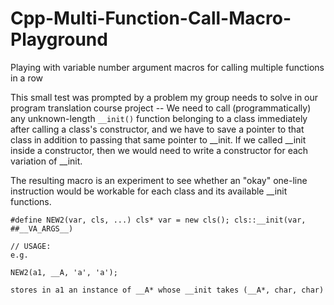 # Cpp-Multi-Function-Call-Macro-Playground
Playing with variable number argument macros for calling multiple functions in a row

This small test was prompted by a problem my group needs to solve in our program translation course project -- 
We need to call (programmatically) any unknown-length `__init()` function belonging to a class immediately after calling a class's constructor, 
and we have to save a pointer to that class in addition to passing that same pointer to __init.
If we called __init inside a constructor, then we would need to write a constructor for each variation of __init.

The resulting macro is an experiment to see whether an "okay" one-line instruction would be workable for each class and its available __init functions.

    #define NEW2(var, cls, ...) cls* var = new cls(); cls::__init(var, ##__VA_ARGS__)
    
    // USAGE:
    e.g.
    
    NEW2(a1, __A, 'a', 'a');
    
    stores in a1 an instance of __A* whose __init takes (__A*, char, char)





